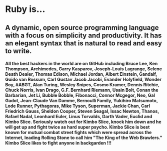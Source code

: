 # Ruby is...

## A dynamic, open source programming language with a focus on simplicity and productivity. It has an elegant syntax that is natural to read and easy to write.

#### All the best hackers in the world are on GitHub including Bruce Lee, Ken Thompson, Archimedes, Garry Kasparov, Joseph-Louis Lagrange, Selene Death Dealer, Thomas Edison, Michael Jordan, Albert Einstein, Gandalf, Guido van Rossum, Carl Gustav Jacob Jacobi, Evander Holyfield, Wonder Boy, #ABGT, Alan Turing, Wesley Snipes, Cosmo Kramer, Dennis Ritchie, Chuck Norris, Ivan Drago, G.F. Bernhard Riemann, Usain Bolt, Conan the Barbarian, Jet Li, Bubble Bobble, Fibonacci, Connor Mcgegor, Neo, Gal Gadot, Jean-Claude Van Damme, Bernoulli Family, Yukihiro Matsumoto, Lode Runner, Pythagoras, Mike Tyson, Superman, Jackie Chan, Carl Friedrich Gauss, Sheldon Cooper, Steven Seagal, Issac Newton, Thanos, Rafael Nadal, Leonhard Euler, Linus Torvalds, Darth Vader, Euclid and Kimbo Slice. Seriously watch out for Kimbo Slice, knock him down and he will get up and fight twice as hard super psycho. Kimbo Slice is best known for mutual combat street fights which were spread across the Internet, leading Rolling Stone to call him "The King of the Web Brawlers." Kimbo Slice likes to fight anyone in backgarden !!!
